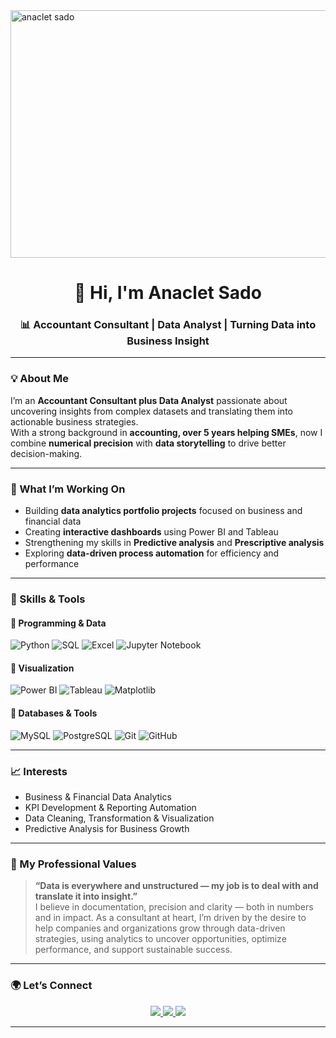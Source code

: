 <img width="1584" height="396" alt="anaclet sado" src="https://github.com/user-attachments/assets/7954849b-ff5d-479c-a1ee-37ebf1507045" />

<h1 align="center">👋 Hi, I'm Anaclet Sado</h1>
<h3 align="center">📊 Accountant Consultant | Data Analyst | Turning Data into Business Insight</h3>

---

### 💡 About Me  
I’m an **Accountant Consultant plus Data Analyst** passionate about uncovering insights from complex datasets and translating them into actionable business strategies.  
With a strong background in **accounting, over 5 years helping SMEs**, now I combine **numerical precision** with **data storytelling** to drive better decision-making.

---

### 🚀 What I’m Working On  
- Building **data analytics portfolio projects** focused on business and financial data  
- Creating **interactive dashboards** using Power BI and Tableau  
- Strengthening my skills in **Predictive analysis** and **Prescriptive analysis**  
- Exploring **data-driven process automation** for efficiency and performance

---

### 🧠 Skills & Tools  

#### 🔹 **Programming & Data**
![Python](https://img.shields.io/badge/Python-3670A0?style=for-the-badge&logo=python&logoColor=ffdd54)
![SQL](https://img.shields.io/badge/SQL-336791?style=for-the-badge&logo=postgresql&logoColor=white)
![Excel](https://img.shields.io/badge/Excel-217346?style=for-the-badge&logo=microsoftexcel&logoColor=white)
![Jupyter Notebook](https://img.shields.io/badge/Jupyter-F37626?style=for-the-badge&logo=jupyter&logoColor=white)

#### 🔹 **Visualization**
![Power BI](https://img.shields.io/badge/Power%20BI-F2C811?style=for-the-badge&logo=powerbi&logoColor=black)
![Tableau](https://img.shields.io/badge/Tableau-E97627?style=for-the-badge&logo=tableau&logoColor=white)
![Matplotlib](https://img.shields.io/badge/Matplotlib-11557c?style=for-the-badge&logo=python&logoColor=white)

#### 🔹 **Databases & Tools**
![MySQL](https://img.shields.io/badge/MySQL-00758F?style=for-the-badge&logo=mysql&logoColor=white)
![PostgreSQL](https://img.shields.io/badge/PostgreSQL-4169E1?style=for-the-badge&logo=postgresql&logoColor=white)
![Git](https://img.shields.io/badge/Git-F05033?style=for-the-badge&logo=git&logoColor=white)
![GitHub](https://img.shields.io/badge/GitHub-181717?style=for-the-badge&logo=github&logoColor=white)

---

### 📈 Interests  
- Business & Financial Data Analytics  
- KPI Development & Reporting Automation  
- Data Cleaning, Transformation & Visualization  
- Predictive Analysis for Business Growth  

---

### 💬 My Professional Values  
> **“Data is everywhere and unstructured — my job is to deal with and translate it into insight.”**  
> I believe in documentation, precision and clarity — both in numbers and in impact. As a consultant at heart, I’m driven by the desire to help companies and organizations grow through data-driven strategies, using analytics to uncover opportunities, optimize performance, and support sustainable success.

---

### 🌍 Let’s Connect  

<p align="center">
  <a href="https://www.linkedin.com/in/anaclet-sado-fokam-3947b6278/" target="_blank">
    <img src="https://img.shields.io/badge/LinkedIn-0077B5?style=for-the-badge&logo=linkedin&logoColor=white"/>
  </a>
  <a href="mailto:anaclets99@gmail.com">
    <img src="https://img.shields.io/badge/Email-D14836?style=for-the-badge&logo=gmail&logoColor=white"/>
  </a>
  <a href="https://github.com/Anaclet12/">
    <img src="https://img.shields.io/badge/GitHub-181717?style=for-the-badge&logo=github&logoColor=white"/>
  </a>
</p>

---


